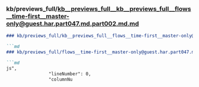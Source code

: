 ### kb/previews_full/kb__previews_full__kb__previews_full__flows__time-first__master-only@guest.har.part047.md.part002.md.md

```md
### kb/previews_full/kb__previews_full__flows__time-first__master-only@guest.har.part047.md.part002.md

```md
### kb/previews_full/flows__time-first__master-only@guest.har.part047.md (part 002)

```md
js",
                "lineNumber": 0,
                "columnNu
```

```

```

```
